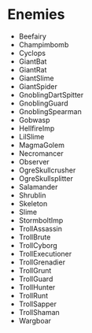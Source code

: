 # Enemies
* Beefairy
* Champimbomb
* Cyclops
* GiantBat
* GiantRat
* GiantSlime
* GiantSpider
* GnoblingDartSpitter
* GnoblingGuard
* GnoblingSpearman
* Gobwasp
* HellfireImp
* LilSlime
* MagmaGolem
* Necromancer
* Observer
* OgreSkullcrusher
* OgreSkullsplitter
* Salamander
* Shrublin
* Skeleton
* Slime
* StormboltImp
* TrollAssassin
* TrollBrute
* TrollCyborg
* TrollExecutioner
* TrollGrenadier
* TrollGrunt
* TrollGuard
* TrollHunter
* TrollRunt
* TrollSapper
* TrollShaman
* Wargboar